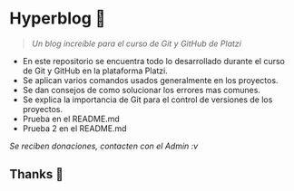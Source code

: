# Hyperblog 🚀

>_Un blog increíble para el curso de Git y GitHub de Platzi_

* En este repositorio se encuentra todo lo desarrollado durante el curso de Git y GitHub en la plataforma Platzi.
* Se aplican varios comandos usados generalmente en los proyectos.
* Se dan consejos de como solucionar los errores mas comunes.
* Se explica la importancia de Git para el control de versiones de los proyectos.
* Prueba en el README.md
* Prueba 2 en el README.md

_Se reciben donaciones, contacten con el Admin :v_

## Thanks 👋